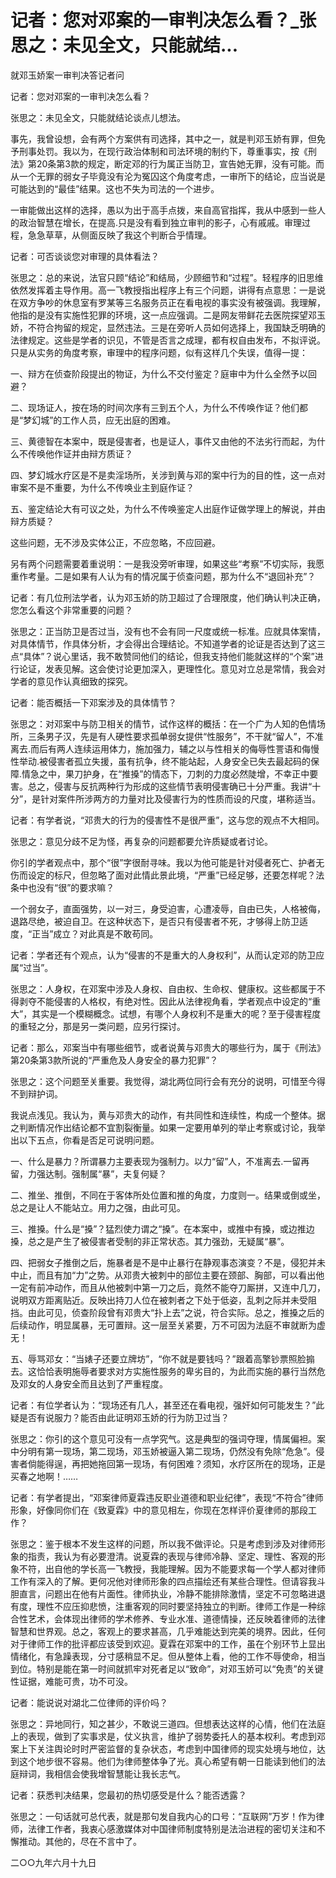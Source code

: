 # 记者：您对邓案的一审判决怎么看？_张思之：未见全文，只能就结...

就邓玉娇案一审判决答记者问

记者：您对邓案的一审判决怎么看？

张思之：未见全文，只能就结论谈点儿想法。

事先，我曾设想，会有两个方案供有司选择，其中之一，就是判邓玉娇有罪，但免予刑事处罚。我以为，在现行政治体制和司法环境的制约下，尊重事实，按《刑法》第20条第3款的规定，断定邓的行为属正当防卫，宣告她无罪，没有可能。而从一个无罪的弱女子毕竟没有沦为冤囚这个角度考虑，一审所下的结论，应当说是可能达到的“最佳”结果。这也不失为司法的一个进步。

一审能做出这样的选择，愚以为出于高手点拨，来自高官指挥，我从中感到一些人的政治智慧在增长，在提高.只是没有看到独立审判的影子，心有戚戚。审理过程，急急草草，从侧面反映了我这个判断合乎情理。

记者：可否谈谈您对审理的具体看法？

张思之：总的来说，法官只顾“结论”和结局，少顾细节和“过程”。轻程序的旧思维依然发挥着主导作用。高一飞教授指出程序上有三个问题，讲得有点意思：一是说在双方争吵的休息室有罗某等三名服务员正在看电视的事实没有被强调。我理解，他指的是没有实施性犯罪的环境，这一点应强调。二是网友带鲜花去医院探望邓玉娇，不符合拘留的规定，显然违法。三是在旁听人员如何选择上，我国缺乏明确的法律规定。这些是学者的识见，不管是否言之成理，都有权自由发布，不拟评说。只是从实务的角度考察，审理中的程序问题，似有这样几个失误，值得一提：

一、辩方在侦查阶段提出的物证，为什么不交付鉴定？庭审中为什么全然予以回避？

二、现场证人，按在场的时间次序有三到五个人，为什么不传唤作证？他们都是“梦幻城”的工作人员，应无出庭的困难。

三、黄德智在本案中，既是侵害者，也是证人，事件又由他的不法劣行而起，为什么不传唤他作证并由辩方质证？

四、梦幻城水疗区是不是卖淫场所，关涉到黄与邓的案中行为的目的性，这一点对审案不是不重要，为什么不传唤业主到庭作证？

五、鉴定结论大有可议之处，为什么不传唤鉴定人出庭作证做学理上的解说，并由辩方质疑？

这些问题，无不涉及实体公正，不应忽略，不应回避。

另有两个问题需要着重说明：一是我没旁听审理，如果这些“考察”不切实际，我愿重作考量。二是如果有人认为有的情况属于侦查问题，那为什么不“退回补充”？

记者：有几位刑法学者，认为邓玉娇的防卫超过了合理限度，他们确认判决正确，您怎么看这个非常重要的问题？

张思之：正当防卫是否过当，没有也不会有同一尺度或统一标准。应就具体案情，对具体情节，作具体分析，才会得出合理结论。不知道学者的论证是否达到了这三点“具体”？说心里话，我不敢赞同他们的结论，但我支持他们能就这样的“个案”进行论证，发表见解。这会使讨论更加深入，更理性化。意见对立总是常情，我会对学者的意见作认真细致的探究。

记者：能否概括一下邓案涉及的具体情节？

张思之：对邓案中与防卫相关的情节，试作这样的概括：在一个广为人知的色情场所，三条男子汉，先是有人硬性要求孤单弱女提供“性服务”，不干就“留人”，不准离去.而后有两人连续运用体力，施加强力，辅之以与性相关的侮辱性詈语和侮慢性举动.被侵害者孤立失援，虽有抗争，终不能站起，人身安全已失去最起码的保障.情急之中，果刀护身，在“推搡”的情态下，刀刺的力度必然陡增，不幸正中要害。总之，侵害与反抗两种行为形成的这些情节表明侵害确已十分严重。我讲“十分”，是针对案件所涉两方的力量对比及侵害行为的性质而设的尺度，堪称适当。

记者：有学者说，“邓贵大的行为的侵害性不是很严重”，这与您的观点不大相同。

张思之：意见分歧不足为怪，再复杂的问题都要允许质疑或者讨论。

你引的学者观点中，那个“很”字很耐寻味。我以为他可能是针对侵者死亡、护者无伤而设定的标尺，但忽略了面对此情此景此境，“严重”已经足够，还要怎样呢？法条中也没有“很”的要求嘛？

一个弱女子，直面强势，以一对三，身受迫害，心遭凌辱，自由已失，人格被侮，退路尽绝，被迫自卫。在这种状态下，是否只有侵害者不死，才够得上防卫适度，“正当”成立？对此真是不敢苟同。

记者：学者还有个观点，认为“侵害的不是重大的人身权利”，从而认定邓的防卫应属“过当”。

张思之：人身权，在邓案中涉及人身权、自由权、生命权、健康权。这些都属于不得剥夺不能侵害的人格权，有绝对性。因此从法律视角看，学者观点中设定的“重大”，其实是一个模糊概念。试想，有哪个人身权利不是重大的呢？至于侵害程度的重轻之分，那是另一类问题，应另行探讨。

记者：那么，邓案当中有哪些细节，或者说黄与邓贵大的哪些行为，属于《刑法》第20条第3款所说的“严重危及人身安全的暴力犯罪”？

张思之：这个问题至关重要。我觉得，湖北两位同行会有充分的说明，可惜至今得不到辩护词。

我说点浅见。我认为，黄与邓贵大的动作，有共同性和连续性，构成一个整体。据之判断情况作出结论都不宜割裂衡量。如果一定要用单列的举止考察或讨论，我举出以下五点，你看是否足可说明问题。

一、什么是暴力？所谓暴力主要表现为强制力。以力“留”人，不准离去.一留再留，力强达制。强制属“暴”，夫复何疑？

二、推坐、推倒，不同在于客体所处位置和推的角度，力度则一。结果或倒或坐，总之是让人不能站立。用力之强，由此可见。

三、推搡。什么是“搡”？猛烈使力谓之“搡”。在本案中，或推中有搡，或边推边搡，总之是产生了被侵害者受制的非正常状态。其力强劲，无疑属“暴”。

四、把弱女子推倒之后，施暴者是不是中止暴行在静观事态演变？不是，侵犯并未中止，而且有加“力”之势。从邓贵大被刺中的部位主要在颈部、胸部，可以看出他一定有前冲动作，而且从他被刺中第一刀之后，竟然不能夺刀厮拼，又连中几刀，说明双方距离贴近。反映出持刀人位在被刺者之下处于低姿，乱刺之际并未受阻挡。由此可见，侦查阶段曾有邓贵大“扑上去”之说，符合实际。总之，推搡之后的后续动作，明显属暴，无可置辩。这一层至关紧要，万不可因为法庭不审就断为虚无！

五、辱骂邓女：“当婊子还要立牌坊”，“你不就是要钱吗？”跟着高擎钞票照脸搧去。这恰恰表明施辱者要求对方实施性服务的卑劣目的，为此而实施的暴行当然危及邓女的人身安全而且达到了严重程度。

记者：有位学者认为：“现场还有几人，甚至还在看电视，强奸如何可能发生？”此疑是否有说服力？能否由此证明邓玉娇的行为防卫过当？

张思之：你引的这个意见可没有一点学究气。这是典型的强词夺理，情属偏袒。案中分明有第一现场，第二现场，邓玉娇被逼入第二现场，仍然没有免除“危急”。侵害者倘能得逞，再把她拖回第一现场，有何困难？须知，水疗区所在的现场，正是买春之地啊！……

记者：有学者提出，“邓案律师夏霖违反职业道德和职业纪律”，表现“不符合”律师形象，好像同你们在《致夏霖》中的意见相左，你现在怎样评价夏律师的那段工作？

张思之：鉴于根本不发生这样的问题，所以我不做评论。只是考虑到涉及对律师形象的指责，我认为有必要澄清。说夏霖的表现与律师冷静、坚定、理性、客观的形象不符，出自他的学长高一飞教授，我能理解。因为不能要求每一个学人都对律师工作有深入的了解。更何况他对律师形象的四点描绘还有某些合理性。但请容我斗胆直言，问题出在他有片面性。律师执业，冷静不能排除激情，坚定不可忽略进退有度，理性不应压抑悲愤，注重客观的同时要坚持独立的判断。律师工作是一种综合性艺术，会体现出律师的学术修养、专业水准、道德情操，还反映着律师的法律智慧和世界观。总之，客观上的要求甚高，几乎难能达到完美的境界。因此，任何对于律师工作的批评都应该受到欢迎。夏霖在邓案中的工作，虽在个别环节上显出情绪化，有急躁表现，分寸感稍显不足。但从整体上看，他的工作不辱使命，相当到位。特别是能在第一时间就抓牢对死者足以“致命”，对邓玉娇可以“免责”的关键性证据，难能可贵，功不可没。

记者：能说说对湖北二位律师的评价吗？

张思之：异地同行，知之甚少，不敢说三道四。但想表达这样的心情，他们在法庭上的表现，做到了实事求是，仗义执言，维护了弱势委托人的基本权利。考虑到邓案上下关注舆论时时严密监督的复杂状态，考虑到中国律师的现实处境与地位，达到这个地步很不容易。他们为律师整体争了光。真心希望有朝一日能读到他们的法庭辩词，我相信会使我增智慧能让我长志气。

记者：获悉判决结果，您最初的热切感受是什么？能否透露？

张思之：一句话就可总代表，就是那句发自我内心的口号：“互联网”万岁！作为律师，法律工作者，我衷心感激媒体对中国律师制度特别是法治进程的密切关注和不懈推动。其他的，尽在不言中了。

二○○九年六月十九日